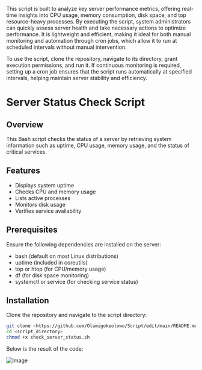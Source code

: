 
This script is built to analyze key server performance metrics, offering real-time insights into CPU usage, memory consumption, disk space, and top resource-heavy processes. By executing the script, system administrators can quickly assess server health and take necessary actions to optimize performance. It is lightweight and efficient, making it ideal for both manual monitoring and automation through cron jobs, which allow it to run at scheduled intervals without manual intervention.  

To use the script, clone the repository, navigate to its directory, grant execution permissions, and run it. If continuous monitoring is required, setting up a cron job ensures that the script runs automatically at specified intervals, helping maintain server stability and efficiency.

# Server Status Check Script  

## Overview  
This Bash script checks the status of a server by retrieving system information such as uptime, CPU usage, memory usage, and the status of critical services.  

## Features  
- Displays system uptime  
- Checks CPU and memory usage  
- Lists active processes  
- Monitors disk usage  
- Verifies service availability  

## Prerequisites  
Ensure the following dependencies are installed on the server:  
- bash (default on most Linux distributions)  
- uptime (included in coreutils)  
- top or htop (for CPU/memory usage)  
- df (for disk space monitoring)  
- systemctl or service (for checking service status)  

##  Installation  
Clone the repository and navigate to the script directory:  
```  bash
git clone <https://github.com/Olamigokeolowo/Script/edit/main/README.md>
cd <script_directory>
chmod +x check_server_status.sh
```

Below is the result of the code:


![Image](https://github.com/user-attachments/assets/6bad2771-0e00-4bc6-bc9d-0e85da532c7e)
